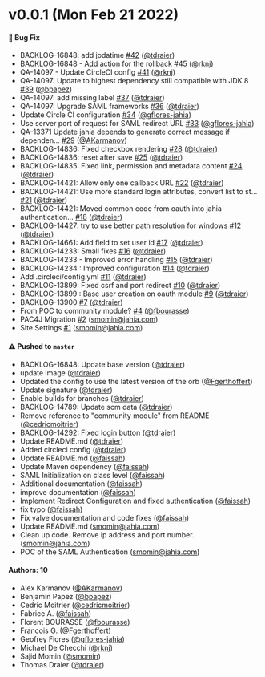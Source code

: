# v0.0.1 (Mon Feb 21 2022)

#### 🐛 Bug Fix

- BACKLOG-16848: add jodatime [#42](https://github.com/Jahia/saml-authentication-valve/pull/42) ([@tdraier](https://github.com/tdraier))
- BACKLOG-16848 - Add action for the rollback [#45](https://github.com/Jahia/saml-authentication-valve/pull/45) ([@rknj](https://github.com/rknj))
- QA-14097 - Update CircleCI config [#41](https://github.com/Jahia/saml-authentication-valve/pull/41) ([@rknj](https://github.com/rknj))
- QA-14097: Update to highest dependency still compatible with JDK 8 [#39](https://github.com/Jahia/saml-authentication-valve/pull/39) ([@bpapez](https://github.com/bpapez))
- QA-14097: add missing label [#37](https://github.com/Jahia/saml-authentication-valve/pull/37) ([@tdraier](https://github.com/tdraier))
- QA-14097: Upgrade SAML frameworks [#36](https://github.com/Jahia/saml-authentication-valve/pull/36) ([@tdraier](https://github.com/tdraier))
- Update Circle CI configuration [#34](https://github.com/Jahia/saml-authentication-valve/pull/34) ([@gflores-jahia](https://github.com/gflores-jahia))
- Use server port of request for SAML redirect URL [#33](https://github.com/Jahia/saml-authentication-valve/pull/33) ([@gflores-jahia](https://github.com/gflores-jahia))
- QA-13371 Update jahia depends to generate correct message if dependen… [#29](https://github.com/Jahia/saml-authentication-valve/pull/29) ([@AKarmanov](https://github.com/AKarmanov))
- BACKLOG-14836: Fixed checkbox rendering [#28](https://github.com/Jahia/saml-authentication-valve/pull/28) ([@tdraier](https://github.com/tdraier))
- BACKLOG-14836: reset after save [#25](https://github.com/Jahia/saml-authentication-valve/pull/25) ([@tdraier](https://github.com/tdraier))
- BACKLOG-14835: Fixed link, permission and metadata content [#24](https://github.com/Jahia/saml-authentication-valve/pull/24) ([@tdraier](https://github.com/tdraier))
- BACKLOG-14421: Allow only one callback URL [#22](https://github.com/Jahia/saml-authentication-valve/pull/22) ([@tdraier](https://github.com/tdraier))
- BACKLOG-14421: Use more standard login attributes, convert list to st… [#21](https://github.com/Jahia/saml-authentication-valve/pull/21) ([@tdraier](https://github.com/tdraier))
- BACKLOG-14421: Moved common code from oauth into jahia-authentication… [#18](https://github.com/Jahia/saml-authentication-valve/pull/18) ([@tdraier](https://github.com/tdraier))
- BACKLOG-14427: try to use better path resolution for windows [#12](https://github.com/Jahia/saml-authentication-valve/pull/12) ([@tdraier](https://github.com/tdraier))
- BACKLOG-14661: Add field to set user id [#17](https://github.com/Jahia/saml-authentication-valve/pull/17) ([@tdraier](https://github.com/tdraier))
- BACKLOG-14233: Small fixes [#16](https://github.com/Jahia/saml-authentication-valve/pull/16) ([@tdraier](https://github.com/tdraier))
- BACKLOG-14233 - Improved error handling [#15](https://github.com/Jahia/saml-authentication-valve/pull/15) ([@tdraier](https://github.com/tdraier))
- BACKLOG-14234 : Improved configuration [#14](https://github.com/Jahia/saml-authentication-valve/pull/14) ([@tdraier](https://github.com/tdraier))
- Add .circleci/config.yml [#11](https://github.com/Jahia/saml-authentication-valve/pull/11) ([@tdraier](https://github.com/tdraier))
- BACKLOG-13899: Fixed csrf and port redirect [#10](https://github.com/Jahia/saml-authentication-valve/pull/10) ([@tdraier](https://github.com/tdraier))
- BACKLOG-13899 : Base user creation on oauth module [#9](https://github.com/Jahia/saml-authentication-valve/pull/9) ([@tdraier](https://github.com/tdraier))
- BACKLOG-13900 [#7](https://github.com/Jahia/saml-authentication-valve/pull/7) ([@tdraier](https://github.com/tdraier))
- From POC to community module? [#4](https://github.com/Jahia/saml-authentication-valve/pull/4) ([@fbourasse](https://github.com/fbourasse))
- PAC4J Migration [#2](https://github.com/Jahia/saml-authentication-valve/pull/2) (smomin@jahia.com)
- Site Settings [#1](https://github.com/Jahia/saml-authentication-valve/pull/1) (smomin@jahia.com)

#### ⚠️ Pushed to `master`

- BACKLOG-16848: Update base version ([@tdraier](https://github.com/tdraier))
- update image ([@tdraier](https://github.com/tdraier))
- Updated the config to use the latest version of the orb ([@Fgerthoffert](https://github.com/Fgerthoffert))
- Update signature ([@tdraier](https://github.com/tdraier))
- Enable builds for branches ([@tdraier](https://github.com/tdraier))
- BACKLOG-14789: Update scm data ([@tdraier](https://github.com/tdraier))
- Remove reference to "community module" from README ([@cedricmoitrier](https://github.com/cedricmoitrier))
- BACKLOG-14292: Fixed login button ([@tdraier](https://github.com/tdraier))
- Update README.md ([@tdraier](https://github.com/tdraier))
- Added circleci config ([@tdraier](https://github.com/tdraier))
- Update README.md ([@faissah](https://github.com/faissah))
- Update Maven dependency ([@faissah](https://github.com/faissah))
- SAML Initialization on class level ([@faissah](https://github.com/faissah))
- Additional documentation ([@faissah](https://github.com/faissah))
- improve documentation ([@faissah](https://github.com/faissah))
- Implement Redirect Configuration and fixed authentication ([@faissah](https://github.com/faissah))
- fix typo ([@faissah](https://github.com/faissah))
- Fix valve documentation and code fixes ([@faissah](https://github.com/faissah))
- Update README.md (smomin@jahia.com)
- Clean up code. Remove ip address and port number. (smomin@jahia.com)
- POC of the SAML Authentication (smomin@jahia.com)

#### Authors: 10

- Alex Karmanov ([@AKarmanov](https://github.com/AKarmanov))
- Benjamin Papez ([@bpapez](https://github.com/bpapez))
- Cedric Moitrier ([@cedricmoitrier](https://github.com/cedricmoitrier))
- Fabrice A. ([@faissah](https://github.com/faissah))
- Florent BOURASSE ([@fbourasse](https://github.com/fbourasse))
- Francois G. ([@Fgerthoffert](https://github.com/Fgerthoffert))
- Geofrey Flores ([@gflores-jahia](https://github.com/gflores-jahia))
- Michael De Checchi ([@rknj](https://github.com/rknj))
- Sajid Momin ([@smomin](https://github.com/smomin))
- Thomas Draier ([@tdraier](https://github.com/tdraier))
